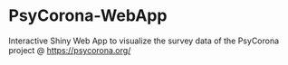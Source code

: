 # PsyCorona-WebApp
Interactive Shiny Web App to visualize the survey data of the PsyCorona project @ https://psycorona.org/
